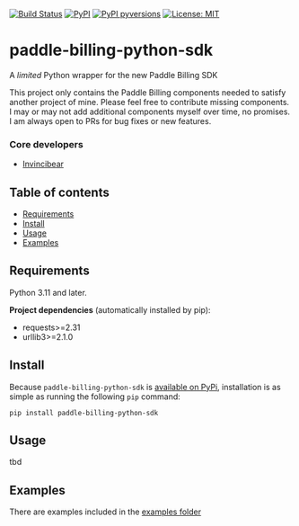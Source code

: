 [![Build Status](https://img.shields.io/github/actions/workflow/status/Invincibear/paddle-billing-python-sdk/publish_to_pypi.yml)](https://github.com/Invincibear/paddle-billing-python-sdk/actions/?query=branch%3Amain)
[![PyPI](https://img.shields.io/pypi/v/paddle-billing-python-sdk.svg)](https://pypi.python.org/pypi/paddle-billing-python-sdk)
[![PyPI pyversions](https://img.shields.io/pypi/pyversions/paddle-billing-python-sdk.svg)](https://pypi.python.org/pypi/paddle-billing-python-sdk/)
[![License: MIT](https://img.shields.io/badge/License-MIT-yellow.svg)](https://opensource.org/licenses/MIT)



# paddle-billing-python-sdk
A *limited* Python wrapper for the new Paddle Billing SDK

This project only contains the Paddle Billing components needed to satisfy another project of mine. Please feel free to contribute missing components. I may or may not add additional components myself over time, no promises. I am always open to PRs for bug fixes or new features.


### Core developers
- [Invincibear](https://github.com/Invincibear)



## Table of contents
- [Requirements](#Requirements)
- [Install](#Install)
- [Usage](#Usage)
- [Examples](#Examples)

## Requirements
Python 3.11 and later.

**Project dependencies** (automatically installed by pip):
- requests>=2.31
- urllib3>=2.1.0


## Install
Because `paddle-billing-python-sdk` is [available on PyPi](https://pypi.org/project/paddle-billing-python-sdk/), installation is as simple as running the following `pip` command: 

`pip install paddle-billing-python-sdk`



## Usage
tbd



## Examples
There are examples included in the [examples folder]()


